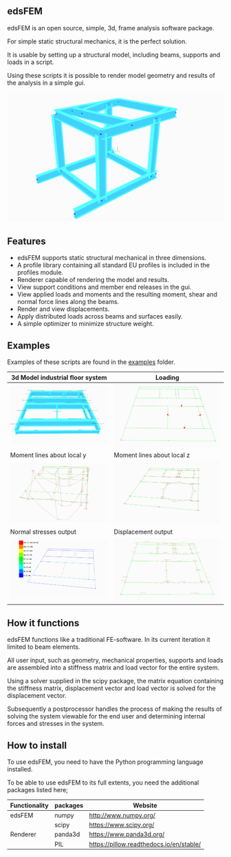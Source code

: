 ## edsFEM

edsFEM is an open source, simple, 3d, frame analysis software package.

For simple static structural mechanics, it is the perfect solution.

It is usable by setting up a structural model, including beams, supports and loads in a script.

Using these scripts it is possible to render model geometry and results of the analysis in a simple gui.

![3d gui](examples/example_industrial_support_3d.png)

## Features

- edsFEM supports static structural mechanical in three dimensions.
- A profile library containing all standard EU profiles is included in the profiles module.
- Renderer capable of rendering the model and results.
- View support conditions and member end releases in the gui.
- View applied loads and moments and the resulting moment, shear and normal force lines along the beams.
- Render and view displacements.
- Apply distributed loads across beams and surfaces easily.
- A simple optimizer to minimize structure weight.

## Examples

Examples of these scripts are found in the [examples](examples/) folder.

|3d Model industrial floor system| Loading |
|---|---|
|![3d floor system](examples/example_industrial_floor_3d.png)|![Loads](examples/example_industrial_floor_loads.png)|
|Moment lines about local y| Moment lines about local z|
|![My](examples/example_industrial_floor_My.png)|![Mz](examples/example_industrial_floor_Mz.png)|
|Normal stresses output| Displacement output |
|![My](examples/example_industrial_floor_sigma_n.png)|![Mz](examples/example_industrial_floor_u.png)|

## How it functions

edsFEM functions like a traditional FE-software. In its current iteration it limited to beam elements.

All user input, such as geometry, mechanical properties, supports and loads are assembled into a stiffness matrix and load vector for the entire system.

Using a solver supplied in the scipy package, the matrix equation containing the stiffness matrix, displacement vector and load vector is solved for the displacement vector.

Subsequently a postprocessor handles the process of making the results of solving the system viewable for the end user and determining internal forces and stresses in the system.

## How to install

To use edsFEM, you need to have the Python programming language installed.

To be able to use edsFEM to its full extents, you need the additional packages listed here;

|Functionality|packages|Website|
|---|---|---|
|edsFEM|numpy|http://www.numpy.org/|
||scipy|https://www.scipy.org/|
|Renderer|panda3d|https://www.panda3d.org/|
||PIL|https://pillow.readthedocs.io/en/stable/|
